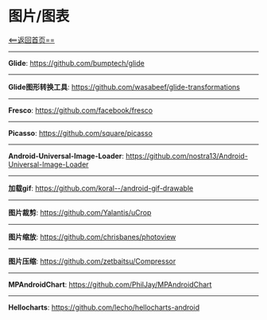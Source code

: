 # 图片/图表


[<==返回首页==](https://github.com/fengyongge/Android/AndroidOpenCollect)

---


**Glide**:  https://github.com/bumptech/glide

---

**Glide图形转换工具**:  https://github.com/wasabeef/glide-transformations

---

**Fresco**:  https://github.com/facebook/fresco

---

**Picasso**:  https://github.com/square/picasso

---

**Android-Universal-Image-Loader**:  https://github.com/nostra13/Android-Universal-Image-Loader

---

**加载gif**:  https://github.com/koral--/android-gif-drawable

---

**图片裁剪**:  https://github.com/Yalantis/uCrop

---

**图片缩放**:  https://github.com/chrisbanes/photoview

---

**图片压缩**:  https://github.com/zetbaitsu/Compressor

---

**MPAndroidChart**:  https://github.com/PhilJay/MPAndroidChart

---

**Hellocharts**:  https://github.com/lecho/hellocharts-android









